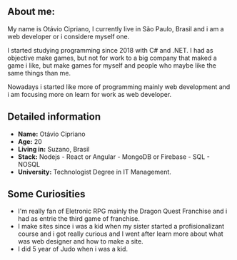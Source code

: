 ## About me:

My name is Otávio Cipriano, I currently live in São Paulo, Brasil and i am a web developer or i considere myself one.

I started studying programming since 2018 with C# and .NET. I had as objective make games, but not for work to a big company that maked a game i like, but make games for myself and people who maybe like the same things than me.

Nowadays i started like more of programming mainly web development and i am focusing more on learn for work as web developer.

## Detailed information

- **Name:** Otávio Cipriano
- **Age:** 20
- **Living in:** Suzano, Brasil
- **Stack:** Nodejs - React or Angular - MongoDB or Firebase - SQL - NOSQL 
- **University:** Technologist Degree in IT Management.
 
## Some Curiosities

- I'm really fan of Eletronic RPG mainly the Dragon Quest Franchise and i had as entrie the third game of franchise.
- I make sites since i was a kid when my sister started a profisionalizant course and i got really curious and I went after learn more about what was web designer and how to make a site.
- I did 5 year of Judo when i was a kid. 
